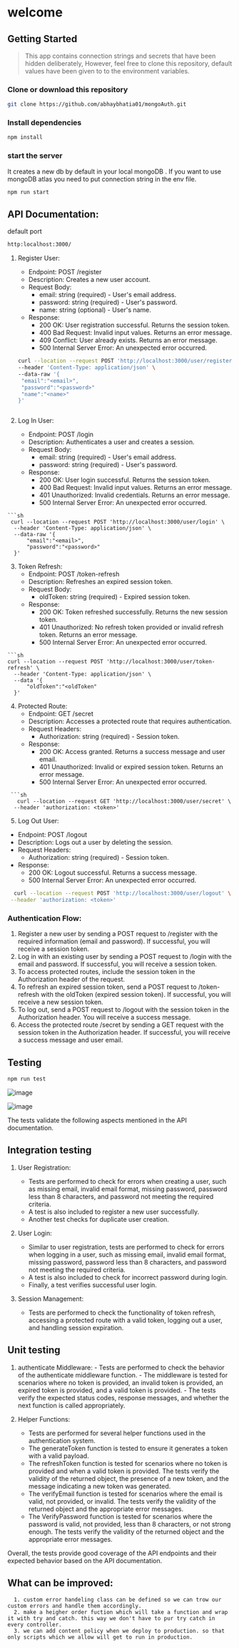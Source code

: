 # welcome
## Getting Started

> This app contains connection strings and secrets that have been hidden deliberately, However, feel free to clone this repository, default values have been given to to the environment variables.
### Clone or download this repository

```sh
git clone https://github.com/abhaybhatia01/mongoAuth.git
```

### Install dependencies

```sh
npm install
```


### start the server 
It creates a new db by default in your local mongoDB .
If you want to use mongoDB atlas you need to put connection string in the env file.
```sh
npm run start
```


## API Documentation:
default port
```sh
http:localhost:3000/
```

   1. Register User:
      - Endpoint: POST /register
      - Description: Creates a new user account.
      - Request Body:
        - email: string (required) - User's email address.
        - password: string (required) - User's password.
        - name: string (optional) - User's name.
      - Response:
        - 200 OK: User registration successful. Returns the session token.
        - 400 Bad Request: Invalid input values. Returns an error message.
        - 409 Conflict: User already exists. Returns an error message.
        - 500 Internal Server Error: An unexpected error occurred.

      ```sh
      curl --location --request POST 'http://localhost:3000/user/register' \
      --header 'Content-Type: application/json' \
      --data-raw '{
       "email":"<email>",
       "password":"<password>"
       "name":"<name>"
      }'



   2. Log In User:
      - Endpoint: POST /login
      - Description: Authenticates a user and creates a session.
      - Request Body:
        - email: string (required) - User's email address.
        - password: string (required) - User's password.
      - Response:
        - 200 OK: User login successful. Returns the session token.
        - 400 Bad Request: Invalid input values. Returns an error message.
        - 401 Unauthorized: Invalid credentials. Returns an error message.
        - 500 Internal Server Error: An unexpected error occurred.
       
    ```sh
     curl --location --request POST 'http://localhost:3000/user/login' \
      --header 'Content-Type: application/json' \
      --data-raw '{
          "email":"<email>",
          "password":"<password>"
      }'
   
   3. Token Refresh:
      - Endpoint: POST /token-refresh
      - Description: Refreshes an expired session token.
      - Request Body:
        - oldToken: string (required) - Expired session token.
      - Response:
        - 200 OK: Token refreshed successfully. Returns the new session token.
        - 401 Unauthorized: No refresh token provided or invalid refresh token. Returns an error message.
        - 500 Internal Server Error: An unexpected error occurred.
       
    ```sh
    curl --location --request POST 'http://localhost:3000/user/token-refresh' \
      --header 'Content-Type: application/json' \
      --data '{
          "oldToken":"<oldToken"
      }'
   
   4. Protected Route:
      - Endpoint: GET /secret
      - Description: Accesses a protected route that requires authentication.
      - Request Headers:
        - Authorization: string (required) - Session token.
      - Response:
        - 200 OK: Access granted. Returns a success message and user email.
        - 401 Unauthorized: Invalid or expired session token. Returns an error message.
        - 500 Internal Server Error: An unexpected error occurred.
        
     ```sh
       curl --location --request GET 'http://localhost:3000/user/secret' \
      --header 'authorization: <token>'
     
   5. Log Out User:
   - Endpoint: POST /logout
   - Description: Logs out a user by deleting the session.
   - Request Headers:
     - Authorization: string (required) - Session token.
   - Response:
     - 200 OK: Logout successful. Returns a success message.
     - 500 Internal Server Error: An unexpected error occurred.
    
  ```sh
    curl --location --request POST 'http://localhost:3000/user/logout' \
   --header 'authorization: <token>'
  ```
   ### Authentication Flow:
   1. Register a new user by sending a POST request to /register with the required information (email and password). If successful, you will receive a session token.
   2. Log in with an existing user by sending a POST request to /login with the email and password. If successful, you will receive a session token.
   3. To access protected routes, include the session token in the Authorization header of the request.
   4. To refresh an expired session token, send a POST request to /token-refresh with the oldToken (expired session token). If successful, you will receive a new session token.
   5. To log out, send a POST request to /logout with the session token in the Authorization header. You will receive a success message.
   6. Access the protected route /secret by sending a GET request with the session token in the Authorization header. If successful, you will receive a success message and user email.

## Testing 
```sh
npm run test
```
   ![image](https://github.com/abhaybhatia01/mongoAuth/assets/85993083/89b80fdd-d08f-430a-a198-25558b05fcf3)
   
   ![image](https://github.com/abhaybhatia01/mongoAuth/assets/85993083/fdcd3566-6b4f-4580-b535-5beb791a5c90)
   
   
   The tests validate the following aspects mentioned in the API documentation.
   ## Integration testing 
   1. User Registration: 
      - Tests are performed to check for errors when creating a user, such as missing email, invalid email format, missing password, password less than 8 characters, and password not meeting the required criteria. 
      - A test is also included to register a new user successfully. 
      - Another test checks for duplicate user creation. 
    
   2. User Login: 
      - Similar to user registration, tests are performed to check for errors when logging in a user, such as missing email, invalid email format, missing password, password less than 8 characters, and password not meeting the required criteria. 
      - A test is also included to check for incorrect password during login. 
      - Finally, a test verifies successful user login. 
    
   3. Session Management: 
      - Tests are performed to check the functionality of token refresh, accessing a protected route with a valid token, logging out a user, and handling session expiration. 
   
   ## Unit testing 
   1.  authenticate  Middleware: 
      - Tests are performed to check the behavior of the  authenticate  middleware function. 
      - The middleware is tested for scenarios where no token is provided, an invalid token is provided, an expired token is provided, and a valid token is provided. 
      - The tests verify the expected status codes, response messages, and whether the  next  function is called appropriately. 
   
   2. Helper Functions: 
      - Tests are performed for several helper functions used in the authentication system. 
      - The  generateToken  function is tested to ensure it generates a token with a valid payload. 
      - The  refreshToken  function is tested for scenarios where no token is provided and when a valid token is provided. The tests verify the validity of the returned object, the presence of a new token, and the message indicating a new token was generated. 
      - The  verifyEmail  function is tested for scenarios where the email is valid, not provided, or invalid. The tests verify the validity of the returned object and the appropriate error messages. 
      - The  VerifyPassword  function is tested for scenarios where the password is valid, not provided, less than 8 characters, or not strong enough. The tests verify the validity of the returned object and the appropriate error messages. 


Overall, the tests provide good coverage of the API endpoints and their expected behavior based on the API documentation.
## What can be improved:
      1. custom error handeling class can be defined so we can trow our custom errors and handle them accordingly.
      2. make a heigher order fuction which will take a function and wrap it with try and catch. this way we don't have to pur try catch in every controller.
      3. we can add content policy when we deploy to production. so that only scripts which we allow will get to run in production.
   
